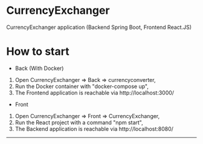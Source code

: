 # CurrencyExchanger
CurrencyExchanger application (Backend Spring Boot, Frontend React.JS)

# How to start

* Back (With Docker)
1. Open CurrencyExchanger => Back => currencyconverter,
2. Run the Docker container with "docker-compose up",
3. The Frontend application is reachable via http://localhost:3000/

* Front
1. Open CurrencyExchanger => Front => CurrencyExchanger,
2. Run the React project with a command "npm start",
3. The Backend application is reachable via http://localhost:8080/

-------------------------------------------------------------------
